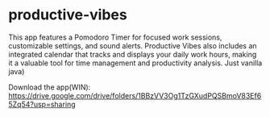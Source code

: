 # productive-vibes
This app features a Pomodoro Timer for focused work sessions, customizable settings, and sound alerts. Productive Vibes also includes an integrated calendar that tracks and displays your daily work hours, making it a valuable tool for time management and productivity analysis. Just vanilla java)



Download the app(WIN): https://drive.google.com/drive/folders/1BBzVV3Og1TzGXudPQSBmoV83Ef65Zq54?usp=sharing
